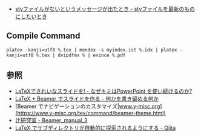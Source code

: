 

- [styファイルがないというメッセージが出たとき - styファイルを最新のものにしたいとき](https://www.biwako.shiga-u.ac.jp/sensei/kumazawa/aboutsty.html)


## Compile Command

```
platex -kanji=utf8 %.tex | mendex -s myindex.ist %.idx | platex -kanji=utf8 %.tex | dvipdfmx % | evince %.pdf
```


## 参照
- [LaTeXできれいなスライドを! - なぜキミはPowerPoint を使い続けるのか?](https://risa.is.tokushima-u.ac.jp/~tetsushi/howtomakeslides.pdf)
- [LaTeX + Beamer でスライドを作る - 何かを書き留める何か](https://xaro.hatenablog.jp/entry/2013/09/18/020615)
- [Beamer でナビゲーションのカスタマイズ|www.y-misc.org](https://www.y-misc.org/tex/command/beamer-theme.html)
- [辻研究室 - Beamer_manual_3](http://neurodynamics.jp/etc/beamer/beamer_manual_3)
- [LaTeX でサブディレクトリが自動的に探索されるようにする - Qiita](https://qiita.com/zr_tex8r/items/2ef6f8d780887a4e01e0)

